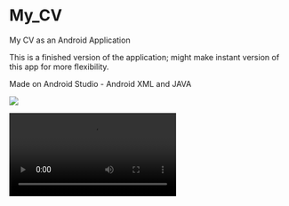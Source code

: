 # My_CV
My CV as an Android Application

This is a finished version of the application; might make instant version of this app for more flexibility.

Made on Android Studio  - Android XML and JAVA
<p float="left">
 
  ![](https://user-images.githubusercontent.com/50311150/169816041-050770ca-13b9-4ca4-a67e-bdd5981f4fda.gif)
  
<div class="flex-video">
<video src="https://user-images.githubusercontent.com/50311150/169818450-575de4ed-d6db-42aa-b439-002183a2d5c2.mp4" autoplay controls loop>
</video>
</div> 

</p>





